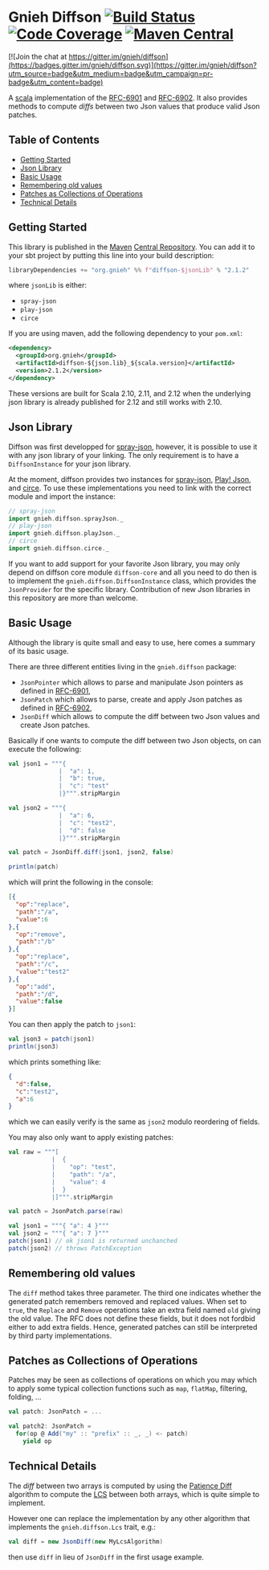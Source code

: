 Gnieh Diffson [![Build Status](https://travis-ci.org/gnieh/diffson.png)](https://travis-ci.org/gnieh/diffson) [![Code Coverage](https://codecov.io/github/gnieh/diffson/coverage.svg?branch=master)](https://codecov.io/github/gnieh/diffson?branch=master) [![Maven Central](https://img.shields.io/maven-central/v/org.gnieh/diffson-core_2.11.svg)](https://maven-badges.herokuapp.com/maven-central/org.gnieh/diffson-core_2.11)
=============

[![Join the chat at https://gitter.im/gnieh/diffson](https://badges.gitter.im/gnieh/diffson.svg)](https://gitter.im/gnieh/diffson?utm_source=badge&utm_medium=badge&utm_campaign=pr-badge&utm_content=badge)

A [scala][6] implementation of the [RFC-6901][1] and [RFC-6902][2].
It also provides methods to compute _diffs_ between two Json values that produce valid Json patches.

<!-- START doctoc generated TOC please keep comment here to allow auto update -->
<!-- DON'T EDIT THIS SECTION, INSTEAD RE-RUN doctoc TO UPDATE -->
## Table of Contents

- [Getting Started](#getting-started)
- [Json Library](#json-library)
- [Basic Usage](#basic-usage)
- [Remembering old values](#remembering-old-values)
- [Patches as Collections of Operations](#patches-as-collections-of-operations)
- [Technical Details](#technical-details)

<!-- END doctoc generated TOC please keep comment here to allow auto update -->

Getting Started
---------------

This library is published in the [Maven][7] [Central Repository][8].
You can add it to your sbt project by putting this line into your build description:
```scala
libraryDependencies += "org.gnieh" %% f"diffson-$jsonLib" % "2.1.2"
```

where `jsonLib` is either:

 - `spray-json`
 - `play-json`
 - `circe`

If you are using maven, add the following dependency to your `pom.xml`:
```xml
<dependency>
  <groupId>org.gnieh</groupId>
  <artifactId>diffson-${json.lib}_${scala.version}</artifactId>
  <version>2.1.2</version>
</dependency>
```

These versions are built for Scala 2.10, 2.11, and 2.12 when the underlying json library is already published for 2.12 and still works with 2.10.

Json Library
------------

Diffson was first developped for [spray-json][3], however, it is possible to use it with any json library of your linking.
The only requirement is to have a `DiffsonInstance` for your json library.

At the moment, diffson provides two instances for [spray-json][3], [Play! Json][9], and [circe][10].
To use these implementations you need to link with the correct module and import the instance:

```scala
// spray-json
import gnieh.diffson.sprayJson._
// play-json
import gnieh.diffson.playJson._
// circe
import gnieh.diffson.circe._
```

If you want to add support for your favorite Json library, you may only depend on diffson core module `diffson-core` and all you need to do then is to implement the `gnieh.diffson.DiffsonInstance` class, which provides the `JsonProvider` for the specific library. Contribution of new Json libraries in this repository are more than welcome.

Basic Usage
-----------

Although the library is quite small and easy to use, here comes a summary of its basic usage.

There are three different entities living in the `gnieh.diffson` package:
 - `JsonPointer` which allows to parse and manipulate Json pointers as defined in [RFC-6901][1],
 - `JsonPatch` which allows to parse, create and apply Json patches as defined in [RFC-6902][2],
 - `JsonDiff` which allows to compute the diff between two Json values and create Json patches.

Basically if one wants to compute the diff between two Json objects, on can execute the following:
```scala
val json1 = """{
              |  "a": 1,
              |  "b": true,
              |  "c": "test"
              |}""".stripMargin

val json2 = """{
              |  "a": 6,
              |  "c": "test2",
              |  "d": false
              |}""".stripMargin

val patch = JsonDiff.diff(json1, json2, false)

println(patch)
```
which will print the following in the console:
```json
[{
  "op":"replace",
  "path":"/a",
  "value":6
},{
  "op":"remove",
  "path":"/b"
},{
  "op":"replace",
  "path":"/c",
  "value":"test2"
},{
  "op":"add",
  "path":"/d",
  "value":false
}]
```
You can then apply the patch to `json1`:
```scala
val json3 = patch(json1)
println(json3)
```

which prints something like:
```json
{
  "d":false,
  "c":"test2",
  "a":6
}
```
which we can easily verify is the same as `json2` modulo reordering of fields.

You may also only want to apply existing patches:
```scala
val raw = """[
            |  {
            |    "op": "test",
            |    "path": "/a",
            |    "value": 4
            |  }
            |]""".stripMargin

val patch = JsonPatch.parse(raw)

val json1 = """{ "a": 4 }"""
val json2 = """{ "a": 7 }"""
patch(json1) // ok json1 is returned unchanched
patch(json2) // throws PatchException
```

Remembering old values
----------------------

The `diff` method takes three parameter. The third one indicates whether the generated patch remembers removed and replaced values.
When set to `true`, the `Replace` and `Remove` operations take an extra field named `old` giving the old value.
The RFC does not define these fields, but it does not fordbid either to add extra fields. Hence, generated patches can still be interpreted by third party implementations.

Patches as Collections of Operations
------------------------------------

Patches may be seen as collections of operations on which you may which to apply some typical collection functions such as `map`, `flatMap`, filtering, folding, ...

```scala
val patch: JsonPatch = ...

val patch2: JsonPatch =
  for(op @ Add("my" :: "prefix" :: _, _) <- patch)
    yield op
```

Technical Details
-----------------

The _diff_ between two arrays is computed by using the [Patience Diff][4] algorithm to compute the [LCS][5] between both arrays, which is quite simple to implement.

However one can replace the implementation by any other algorithm that implements the `gnieh.diffson.Lcs` trait, e.g.:
```scala
val diff = new JsonDiff(new MyLcsAlgorithm)
```

then use `diff` in lieu of `JsonDiff` in the first usage example.

[1]: http://tools.ietf.org/html/rfc6901
[2]: http://tools.ietf.org/html/rfc6902
[3]: https://github.com/spray/spray-json
[4]: http://alfedenzo.livejournal.com/170301.html
[5]: https://en.wikipedia.org/wiki/Longest_common_subsequence_problem
[6]: http://scala-lang.org
[7]: http://maven.apache.org/
[8]: http://search.maven.org/
[9]: https://www.playframework.com/documentation/latest/ScalaJson
[10]: https://travisbrown.github.io/circe/
